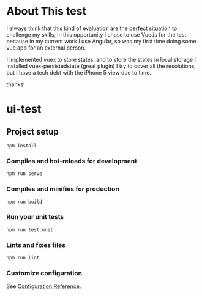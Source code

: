 # About This test

I always think that this kind of evaluation are the perfect situation to challenge my skills, in this opportunity I chose to use VueJs for the test because in my current work I use Angular, so was my first time doing some vue app for an external person.

I implemented vuex to store states, and to store the states in local storage I installed vuex-persistedstate (great plugin)
I try to cover all the resolutions, but I have a tech debt with the iPhone 5 view due to time.

thanks!

# ui-test

## Project setup
```
npm install
```

### Compiles and hot-reloads for development
```
npm run serve
```

### Compiles and minifies for production
```
npm run build
```

### Run your unit tests
```
npm run test:unit
```

### Lints and fixes files
```
npm run lint
```

### Customize configuration
See [Configuration Reference](https://cli.vuejs.org/config/).
